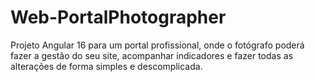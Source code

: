 # Web-PortalPhotographer

Projeto Angular 16 para um portal profissional, onde o fotógrafo poderá fazer a gestão do seu site, acompanhar indicadores e fazer todas as alterações de forma simples e descomplicada.